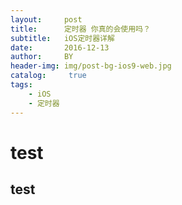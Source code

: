 ---layout:     posttitle:      定时器 你真的会使用吗？subtitle:   iOS定时器详解date:       2016-12-13author:     BYheader-img: img/post-bg-ios9-web.jpgcatalog: 	 truetags:    - iOS    - 定时器---# test## test